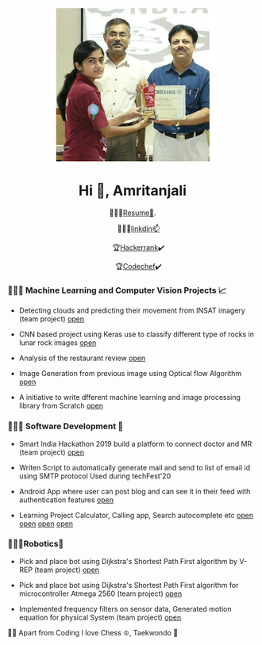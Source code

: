 <div align="center">
<img src="https://github.com/amritanjali123/About-Me-and-my-Projects/blob/master/giif.gif" />
</div>
<html>
  <body>
    <h1 align="center">Hi 👋, Amritanjali</h1>
    <p align="center">👩🏽‍💻<a href="https://github.com/amritanjali123/Portfolio/blob/master/Amritanjali(RESUME).pdf">Resume📄</a>.</p>
    <ul align="center">👩🏽‍💻<a href="https://www.linkedin.com/in/amritanjali-dubey-a7870b161/">linkdin📫</a></ul>
    <ul align="center">🏆<a href="https://www.hackerrank.com/amrit5?hr_r=1">Hackerrank</a>✔️</ul>
    <ul align="center">🏆<a href="https://www.codechef.com/users/amrit5">Codechef</a>✔️</ul>
    
  </body>
</html>
<html>
  <body>
    <h3>👩🏽‍💻 <b>Machine Learning and Computer Vision Projects 📈</b></h3>
    <ul>
    <li><p>Detecting clouds and predicting their movement from INSAT imagery (team project) <a href="https://github.com/amritanjali123/NM373_Future_Predicators">open</a>  </p></li>
     <li> <p>CNN based project using Keras use to classify different type of rocks in lunar rock images <a href="https://github.com/amritanjali123/Rock_classification">open</a></p></li>
    <li><p>Analysis of the restaurant review <a href="https://github.com/amritanjali123/Restaurant_review">open</a></p></li>
    <li><p>Image Generation from previous image using Optical flow Algorithm <a href="https://github.com/amritanjali123/Image_generation_form_prevous_image_optical_flow">open</a></p></li>
 <li><p>A initiative to write dfferent machine learning and image processing library from Scratch <a href="https://github.com/amritanjali123/Machine-Learning-and-Image-processing-library-from-scratch">open</a></p> </li>
    
 </ul>
     
  </body>
</html>
<html>
  <body>
    <h3>👩🏽‍💻 <b>Software Development 🚀 </b></h3>
    <ul>
   <li> <p>Smart India Hackathon 2019 build a platform to connect doctor and MR (team project) <a href="https://github.com/amritanjali123/sih">open</a>  </p> </li>
     <li> <p>Writen Script to automatically generate mail and send to list of email id using SMTP protocol Used during techFest'20 </p>       </li>
   <li> <p>Android App where user can post blog and can see it in their feed with authentication features <a href="https://github.com/amritanjali123/blogapp">open</a></p> </li>
    <li><p>Learning Project Calculator, Calling app, Search autocomplete etc <a href="https://github.com/amritanjali123/Calculator">open</a> <a href="https://github.com/amritanjali123/Animation">open</a> <a href="https://github.com/amritanjali123/CALL">open</a>
    <a href="https://github.com/amritanjali123/Autocomplet">open</a></p></li>
    </ul>
  </body>
</html>

<html>
  <body>
    <h3>👩🏽‍💻<b>Robotics🤖</b></h3>
    <ul>
    <li><p>Pick and place bot using Dijkstra's Shortest Path First algorithm by V-REP (team project) <a href="https://github.com/amritanjali123/eyantra">open</a></p> </li>
   <li><p>Pick and place bot using Dijkstra's Shortest Path First algorithm for microcontroller Atmega 2560 (team project) <a href="https://github.com/amritanjali123/Pick_And_Place_Robot">open</a></p></li> 
    <li><p>Implemented frequency filters on sensor data, Generated motion equation for physical System  (team project) <a href="https://github.com/amritanjali123/Control_System">open</a> </p></li>
    </ul>
 </body>

</html>
<p>✌🏻 Apart from Coding I love Chess ♔, Taekwondo 🥋</p>


